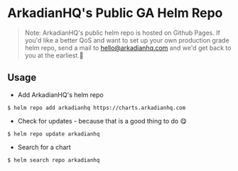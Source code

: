 # ArkadianHQ's Public GA Helm Repo
> Note: ArkadianHQ's public helm repo is hosted on Github Pages. If you'd like a better QoS and want to set up your own production grade helm repo, send a mail to hello@arkadianhq.com and we'd get back to you at the earliest.🙂

## Usage
* Add ArkadianHQ's helm repo

```shel
$ helm repo add arkadianhq https://charts.arkadianhq.com
```

* Check for updates - because that is a good thing to do :yum:

```shell
$ helm repo update arkadianhq
```

* Search for a chart

```shell
$ helm search repo arkadianhq
```
